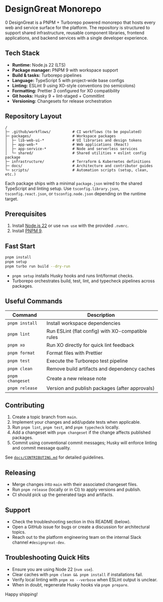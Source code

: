 # DesignGreat Monorepo
0
DesignGreat is a PNPM + Turborepo powered monorepo that hosts every web and service surface for the
platform. The repository is structured to support shared infrastructure, reusable component
libraries, frontend applications, and backend services with a single developer experience.

## Tech Stack

- **Runtime:** Node.js 22 (LTS)
- **Package manager:** PNPM 9 with workspace support
- **Build & tasks:** Turborepo pipelines
- **Language:** TypeScript 5 with project-wide base configs
- **Linting:** ESLint 9 using XO-style conventions (no semicolons)
- **Formatting:** Prettier 3 configured for XO compatibility
- **Git hooks:** Husky 9 + lint-staged + Commitlint
- **Versioning:** Changesets for release orchestration

## Repository Layout

```
/
├─ .github/workflows/          # CI workflows (to be populated)
├─ packages/                   # Workspace packages
│  ├─ lib-web-ui-*             # UI libraries and design tokens
│  ├─ app-web-*                # Web applications (React)
│  ├─ app-service-*            # Node and serverless services
│  └─ shared/                  # Shared utilities + eslint config package
├─ infrastructure/             # Terraform & Kubernetes definitions
├─ docs/                       # Architecture and contributor guides
└─ scripts/                    # Automation scripts (setup, clean, etc.)
```

Each package ships with a minimal `package.json` wired to the shared TypeScript and linting setup.
Use `tsconfig.library.json`, `tsconfig.react.json`, or `tsconfig.node.json` depending on the runtime
target.

## Prerequisites

1. Install [Node.js 22](https://nodejs.org/dist/latest-v22.x/) or use `nvm use` with the provided
   `.nvmrc`.
2. Install [PNPM 9](https://pnpm.io/installation).

## Fast Start

```bash
pnpm install
pnpm setup
pnpm turbo run build --dry-run
```

- `pnpm setup` installs Husky hooks and runs lint/format checks.
- Turborepo orchestrates build, test, lint, and typecheck pipelines across packages.

## Useful Commands

| Command          | Description                                       |
| ---------------- | ------------------------------------------------- |
| `pnpm install`   | Install workspace dependencies                    |
| `pnpm lint`      | Run ESLint (flat config) with XO-compatible rules |
| `pnpm xo`        | Run XO directly for quick lint feedback           |
| `pnpm format`    | Format files with Prettier                        |
| `pnpm test`      | Execute the Turborepo test pipeline               |
| `pnpm clean`     | Remove build artifacts and dependency caches      |
| `pnpm changeset` | Create a new release note                         |
| `pnpm release`   | Version and publish packages (after approvals)    |

## Contributing

1. Create a topic branch from `main`.
2. Implement your changes and add/update tests when applicable.
3. Run `pnpm lint`, `pnpm test`, and `pnpm typecheck` locally.
4. Add a changeset with `pnpm changeset` if the change affects published packages.
5. Commit using conventional commit messages; Husky will enforce linting and commit message quality.

See [`docs/CONTRIBUTING.md`](docs/CONTRIBUTING.md) for detailed guidelines.

## Releasing

- Merge changes into `main` with their associated changeset files.
- Run `pnpm release` (locally or in CI) to apply versions and publish.
- CI should pick up the generated tags and artifacts.

## Support

- Check the troubleshooting section in this README (below).
- Open a GitHub issue for bugs or create a discussion for architectural topics.
- Reach out to the platform engineering team on the internal Slack channel `#designgreat-dev`.

## Troubleshooting Quick Hits

- Ensure you are using Node 22 (`nvm use`).
- Clear caches with `pnpm clean && pnpm install` if installations fail.
- Verify local linting with `pnpm xo --verbose` when ESLint output is unclear.
- When in doubt, regenerate Husky hooks via `pnpm prepare`.

Happy shipping!
